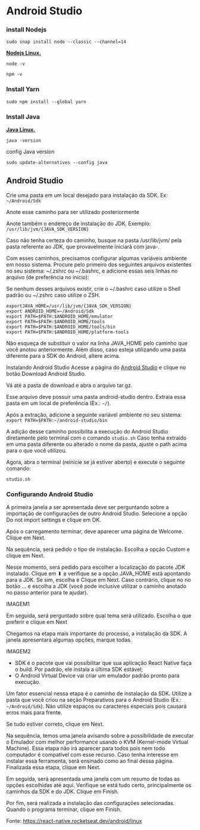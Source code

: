 # Android Studio

### install Nodejs

```sudo snap install node --classic --channel=14```

[**Nodejs Linux.**](https://nodejs.org/en/download/package-manager/#centos-fedora-and-red-hat-enterprise-linux)

```node -v```

```npm -v```

### Install Yarn

```sudo npm install --global yarn```

### Install Java

[**Java Linux.**](https://www.oracle.com/br/java/technologies/javase/jdk14-archive-downloads.html)

```java -version```

config Java version 

```sudo update-alternatives --config java```



## Android Studio


Crie uma pasta em um local desejado para instalação da SDK. Ex: ```~/Android/Sdk```

Anote esse caminho para ser utilizado posteriormente

Anote também o endereço de instalação do JDK. Exemplo:
```/usr/lib/jvm/{JAVA_SDK_VERSION}```

Caso não tenha certeza do caminho, busque na pasta /usr/lib/jvm/ pela pasta referente ao JDK, que provavelmente iniciará com java-.

Com esses caminhos, precisamos configurar algumas variáveis ambiente em nosso sistema. Procure pelo primeiro dos seguintes arquivos existentes no seu sistema: ~/.zshrc ou ~/.bashrc, e adicione essas seis linhas no arquivo (de preferência no início):

Se nenhum desses arquivos existir, crie o ~/.bashrc caso utilize o Shell padrão ou ~/.zshrc caso utilize o ZSH.

```
exportJAVA_HOME=/usr/lib/jvm/{JAVA_SDK_VERSION}
export ANDROID_HOME=~/Android/Sdk
export PATH=$PATH:$ANDROID_HOME/emulator
export PATH=$PATH:$ANDROID_HOME/tools
export PATH=$PATH:$ANDROID_HOME/tools/bin
export PATH=$PATH:$ANDROID_HOME/platform-tools
```

Não esqueça de substituir o valor na linha JAVA_HOME pelo caminho que você anotou anteriormente. Além disso, caso esteja utilizando uma pasta diferente para a SDK do Android, altere acima.

Instalando Android Studio
Acesse a página do [Android Studio](https://developer.android.com/studio) e clique no botão Download Android Studio.

Vá até a pasta de download e abra o arquivo tar.gz.

Esse arquivo deve possuir uma pasta android-studio dentro. Extraia essa pasta em um local de preferência (Ex.: ```~/```).

Após a extração, adicione a seguinte variável ambiente no seu sistema:
```export PATH=$PATH:~/android-studio/bin```

A adição desse caminho possibilita a execução do Android Studio diretamente pelo terminal com o comando ```studio.sh``` Caso tenha extraído em uma pasta diferente ou alterado o nome da pasta, ajuste o path acima para o que você utilizou.

Agora, abra o terminal (reinicie se já estiver aberto) e execute o seguinte comando:

```studio.sh```

### Configurando Android Studio

A primeira janela a ser apresentada deve ser perguntando sobre a importação de configurações de outro Android Studio. Selecione a opção Do not import settings e clique em OK.

Após o carregamento terminar, deve aparecer uma página de Welcome. Clique em Next.

Na sequência, será pedido o tipo de instalação. Escolha a opção Custom e clique em Next.

Nesse momento, será pedido para escolher a localização do pacote JDK instalado. Clique em ⬇ e verifique se a opção JAVA_HOME está apontando para a JDK. Se sim, escolha e Clique em Next. Caso contrário, clique no no botão ... e escolha a JDK (você pode inclusive utilizar o caminho anotado no passo anterior para te ajudar).

IMAGEM1

Em seguida, será perguntado sobre qual tema será utilizado. Escolha o que preferir e clique em Next

Chegamos na etapa mais importante do processo, a instalação da SDK. A janela apresentará algumas opções, marque todas.

IMAGEM2



- SDK é o pacote que vai possibilitar que sua aplicação React Native faça o build. Por padrão, ele instala a última SDK estável;
- O Android Virtual Device vai criar um emulador padrão pronto para execução.

Um fator essencial nessa etapa é o caminho de instalação da SDK. Utilize a pasta que você criou na seção Preparativos para o Android Studio (Ex.: ```~/Android/Sdk```). Não utilize espaços ou caracteres especiais pois causará erros mais para frente.

Se tudo estiver correto, clique em Next.

Na sequência, temos uma janela avisando sobre a possibilidade de executar o Emulador com melhor performance usando o KVM (Kernel-mode Virtual Machine). Essa etapa não irá aparecer para todos pois nem todo computador é compatível com esse recurso. Caso tenha interesse em instalar essa ferramenta, será ensinado como ao final dessa página. Finalizada essa etapa, clique em Next.

Em seguida, será apresentada uma janela com um resumo de todas as opções escolhidas até aqui. Verifique se está tudo certo, principalmente os caminhos da SDK e do JDK. Clique em Finish.

Por fim, será realizada a instalação das configurações selecionadas. Quando o programa terminar, clique em Finish.

Fonte: https://react-native.rocketseat.dev/android/linux